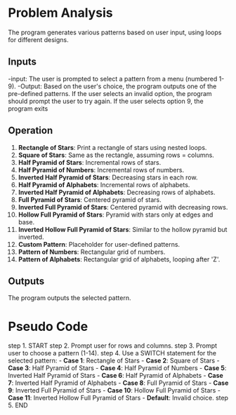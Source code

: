 # Problem Analysis
The program generates various patterns based on user input, using loops for different designs.

## Inputs
-input: The user is prompted to select a pattern from a menu (numbered 1-9).
-Output: Based on the user's choice, the program outputs one of the pre-defined patterns. If the user selects an invalid option, the program should prompt the user to try again. If the user selects option 9, the program exits

## Operation
1. **Rectangle of Stars**: Print a rectangle of stars using nested loops.
2. **Square of Stars**: Same as the rectangle, assuming rows = columns.
3. **Half Pyramid of Stars**: Incremental rows of stars.
4. **Half Pyramid of Numbers**: Incremental rows of numbers.
5. **Inverted Half Pyramid of Stars**: Decreasing stars in each row.
6. **Half Pyramid of Alphabets**: Incremental rows of alphabets.
7. **Inverted Half Pyramid of Alphabets**: Decreasing rows of alphabets.
8. **Full Pyramid of Stars**: Centered pyramid of stars.
9. **Inverted Full Pyramid of Stars**: Centered pyramid with decreasing rows.
10. **Hollow Full Pyramid of Stars**: Pyramid with stars only at edges and base.
11. **Inverted Hollow Full Pyramid of Stars**: Similar to the hollow pyramid but inverted.
12. **Custom Pattern**: Placeholder for user-defined patterns.
13. **Pattern of Numbers**: Rectangular grid of numbers.
14. **Pattern of Alphabets**: Rectangular grid of alphabets, looping after 'Z'.

## Outputs
The program outputs the selected pattern.

# Pseudo Code
step 1. START
step 2. Prompt user for rows and columns.
step 3. Prompt user to choose a pattern (1-14).
step 4. Use a SWITCH statement for the selected pattern:
    - **Case 1**: Rectangle of Stars
    - **Case 2**: Square of Stars
    - **Case 3**: Half Pyramid of Stars
    - **Case 4**: Half Pyramid of Numbers
    - **Case 5**: Inverted Half Pyramid of Stars
    - **Case 6**: Half Pyramid of Alphabets
    - **Case 7**: Inverted Half Pyramid of Alphabets
    - **Case 8**: Full Pyramid of Stars
    - **Case 9**: Inverted Full Pyramid of Stars
    - **Case 10**: Hollow Full Pyramid of Stars
    - **Case 11**: Inverted Hollow Full Pyramid of Stars
    - **Default**: Invalid choice.
step 5. END
